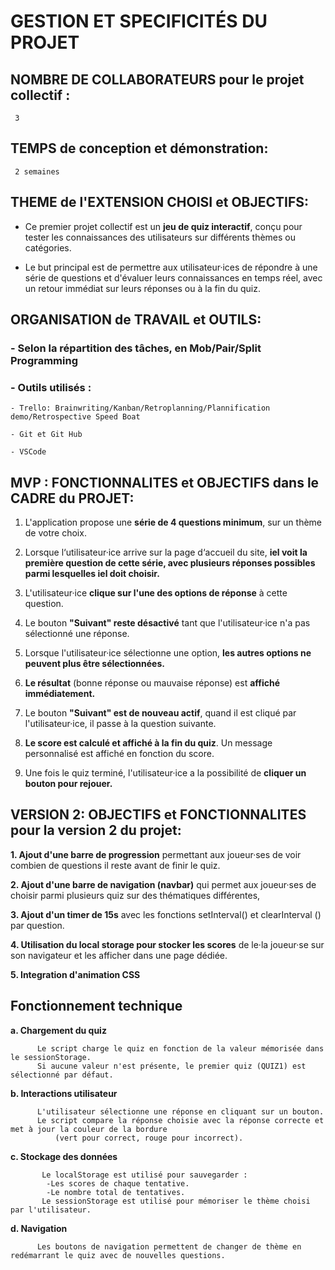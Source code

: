 # **GESTION ET SPECIFICITÉS DU PROJET**

## **NOMBRE DE COLLABORATEURS pour le projet collectif** :
     3

## **TEMPS de conception et démonstration**: 
     2 semaines

## **THEME de l'EXTENSION CHOISI et OBJECTIFS:**

  - Ce  premier projet collectif est un **jeu de quiz interactif**, conçu pour tester les connaissances des utilisateurs sur différents thèmes ou catégories.
  
  - Le but principal est de permettre aux utilisateur·ices de répondre à une série de questions et d'évaluer leurs connaissances en temps réel, avec un retour immédiat sur leurs réponses ou à la fin du quiz.

## **ORGANISATION de TRAVAIL et OUTILS:**

### - Selon la répartition des tâches, en Mob/Pair/Split Programming

### - Outils utilisés :
  
    - Trello: Brainwriting/Kanban/Retroplanning/Plannification demo/Retrospective Speed Boat
    
    - Git et Git Hub
    
    - VSCode
      

## **MVP : FONCTIONNALITES et OBJECTIFS dans le CADRE du PROJET:**
 
  1. L'application propose une **série de 4 questions minimum**, sur un thème de votre choix.
    
  2. Lorsque l‘utilisateur·ice arrive sur la page d‘accueil du site, **iel voit la première question de cette série,
        avec plusieurs réponses possibles parmi lesquelles iel doit choisir.**
    
  3. L'utilisateur·ice **clique sur l'une des options de réponse** à cette question.
    
  4. Le bouton **"Suivant" reste désactivé** tant que l'utilisateur·ice n'a pas sélectionné une réponse.
    
  5. Lorsque l'utilisateur·ice sélectionne une option, **les autres options ne peuvent plus être sélectionnées.**

  6. **Le résultat** (bonne réponse ou mauvaise réponse) est **affiché immédiatement.**

  7. Le bouton **"Suivant" est de nouveau actif**, quand il est cliqué par l'utilisateur·ice,
        il passe à la question suivante.

  8. **Le score est calculé et affiché à la fin du quiz**. Un message personnalisé est affiché en fonction du score.

  9. Une fois le quiz terminé, l'utilisateur·ice a la possibilité de **cliquer un bouton pour rejouer.**
    

## **VERSION 2: OBJECTIFS et FONCTIONNALITES pour la version 2 du projet:**

  **1. Ajout d'une barre de progression** permettant aux joueur·ses de voir
        combien de questions il reste avant de finir le quiz.

  **2. Ajout d'une barre de navigation (navbar)** qui permet aux joueur·ses de choisir parmi
        plusieurs quiz sur des thématiques différentes,
         
  **3. Ajout d'un timer de 15s** avec les fonctions setInterval() et clearInterval () par question.

  **4. Utilisation du local storage pour stocker les scores** de le·la joueur·se sur son navigateur
          et les afficher dans une page dédiée.

  **5. Integration d'animation CSS**


## **Fonctionnement technique** ##

   **a. Chargement du quiz**
   
          Le script charge le quiz en fonction de la valeur mémorisée dans le sessionStorage.
          Si aucune valeur n'est présente, le premier quiz (QUIZ1) est sélectionné par défaut.
    
   **b. Interactions utilisateur**
   
          L'utilisateur sélectionne une réponse en cliquant sur un bouton.
          Le script compare la réponse choisie avec la réponse correcte et met à jour la couleur de la bordure
              (vert pour correct, rouge pour incorrect).

   **c. Stockage des données**
   
           Le localStorage est utilisé pour sauvegarder :
            -Les scores de chaque tentative.
            -Le nombre total de tentatives.
           Le sessionStorage est utilisé pour mémoriser le thème choisi par l'utilisateur.

   **d. Navigation**
   
          Les boutons de navigation permettent de changer de thème en redémarrant le quiz avec de nouvelles questions.

        

     
